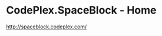 <!--
id: 195431896
link: http://kevinisom.info/post/195431896/codeplex-spaceblock-home
slug: codeplex-spaceblock-home
date: Thu Sep 24 2009 14:00:34 GMT+1200 (NZST)
raw: {"blog_name":"kevinisom","id":195431896,"post_url":"http://kevinisom.info/post/195431896/codeplex-spaceblock-home","slug":"codeplex-spaceblock-home","type":"link","date":"2009-09-24 02:00:34 GMT","timestamp":1253757634,"state":"published","format":"html","reblog_key":"PeC5HfL4","tags":[],"short_url":"http://tmblr.co/Zw68YyBfWtO","highlighted":[],"feed_item":"http://spaceblock.codeplex.com/","from_feed_id":"650234","note_count":0,"title":"CodePlex.SpaceBlock - Home","url":"http://spaceblock.codeplex.com/","description":""}
publish: 2009-09-024
tags: 
title: CodePlex.SpaceBlock - Home
-->


CodePlex.SpaceBlock - Home
==========================

<http://spaceblock.codeplex.com/>

